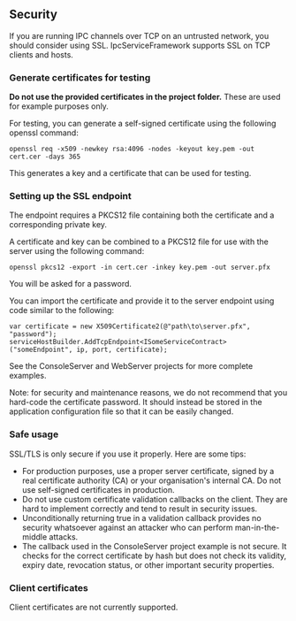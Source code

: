 ## Security

If you are running IPC channels over TCP on an untrusted network, you should consider using SSL. IpcServiceFramework supports SSL on TCP clients and hosts.

### Generate certificates for testing

**Do not use the provided certificates in the project folder.** These are used for example purposes only.

For testing, you can generate a self-signed certificate using the following openssl command:

    openssl req -x509 -newkey rsa:4096 -nodes -keyout key.pem -out cert.cer -days 365

This generates a key and a certificate that can be used for testing.

### Setting up the SSL endpoint

The endpoint requires a PKCS12 file containing both the certificate and a corresponding private key.

A certificate and key can be combined to a PKCS12 file for use with the server using the following command:

    openssl pkcs12 -export -in cert.cer -inkey key.pem -out server.pfx

You will be asked for a password.

You can import the certificate and provide it to the server endpoint using code similar to the following:

    var certificate = new X509Certificate2(@"path\to\server.pfx", "password");
	serviceHostBuilder.AddTcpEndpoint<ISomeServiceContract>("someEndpoint", ip, port, certificate);

See the ConsoleServer and WebServer projects for more complete examples.

Note: for security and maintenance reasons, we do not recommend that you hard-code the certificate password. It should instead be stored in the application configuration file so that it can be easily changed.

### Safe usage

SSL/TLS is only secure if you use it properly. Here are some tips:

* For production purposes, use a proper server certificate, signed by a real certificate authority (CA) or your organisation's internal CA. Do not use self-signed certificates in production.
* Do not use custom certificate validation callbacks on the client. They are hard to implement correctly and tend to result in security issues.
* Unconditionally returning true in a validation callback provides no security whatsoever against an attacker who can perform man-in-the-middle attacks.
* The callback used in the ConsoleServer project example is not secure. It checks for the correct certificate by hash but does not check its validity, expiry date, revocation status, or other important security properties.

### Client certificates

Client certificates are not currently supported.
